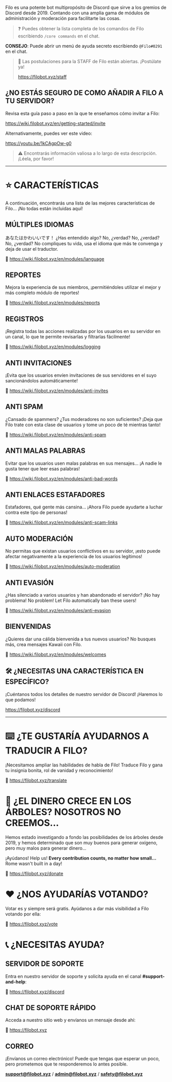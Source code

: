 Filo es una potente bot multipropósito de Discord que sirve a los gremios de Discord desde 2019. Contando con una amplia gama de módulos de administración y moderación para facilitarte las cosas.

> ❓ Puedes obtener la lista completa de los comandos de Filo escribiendo `/core commands` en el chat.

**CONSEJO**: Puede abrir un menú de ayuda secreto escribiendo `@Filo#0291` en el chat.

> 📣 Las postulaciones para la STAFF de Filo están abiertas. ¡Postúlate ya!
> 
> https://filobot.xyz/staff

## ¿NO ESTÁS SEGURO DE COMO AÑADIR A FILO A TU SERVIDOR?

Revisa esta guía paso a paso en la que te enseñamos cómo invitar a Filo:

https://wiki.filobot.xyz/en/getting-started/invite

Alternativamente, puedes ver este video:

https://youtu.be/1kCAgpOw-g0

> ⚠️ Encontrarás información valiosa a lo largo de esta descripción. ¡Léela, por favor!

---

# ⭐ CARACTERÍSTICAS

A continuación, encontrarás una lista de las mejores características de Filo... ¡No todas están incluidas aquí!

## MÚLTIPLES IDIOMAS

あなたはかわいいです！ ¿Has entendido algo? No, ¿verdad? No, ¿verdad? No, ¿verdad? No compliques tu vida, usa el idioma que más te convenga y deja de usar el traductor.

🔗 https://wiki.filobot.xyz/en/modules/language

## REPORTES

Mejora la experiencia de sus miembros, ¡permitiéndoles utilizar el mejor y más completo módulo de reportes!

🔗 https://wiki.filobot.xyz/en/modules/reports

## REGISTROS

¡Registra todas las acciones realizadas por los usuarios en su servidor en un canal, lo que te permite revisarlas y filtrarlas fácilmente!

🔗 https://wiki.filobot.xyz/en/modules/logging

## ANTI INVITACIONES

¡Evita que los usuarios envíen invitaciones de sus servidores en el suyo sancionándolos automáticamente!

🔗 https://wiki.filobot.xyz/en/modules/anti-invites

## ANTI SPAM

¿Cansado de spammers? ¿Tus moderadores no son suficientes? ¡Deja que Filo trate con esta clase de usuarios y tome un poco de té mientras tanto!

🔗 https://wiki.filobot.xyz/en/modules/anti-spam

## ANTI MALAS PALABRAS

Evitar que los usuarios usen malas palabras en sus mensajes... ¡A nadie le gusta tener que leer esas palabras!

🔗 https://wiki.filobot.xyz/en/modules/anti-bad-words

## ANTI ENLACES ESTAFADORES

Estafadores, qué gente más cansina... ¡Ahora Filo puede ayudarte a luchar contra este tipo de personas!

🔗 https://wiki.filobot.xyz/en/modules/anti-scam-links

## AUTO MODERACIÓN

No permitas que existan usuarios conflictivos en su servidor, ¡esto puede afectar negativamente a la experiencia de los usuarios legítimos!

🔗 https://wiki.filobot.xyz/en/modules/auto-moderation

## ANTI EVASIÓN

¿Has silenciado a varios usuarios y han abandonado el servidor? ¡No hay problema! No problem! Let Filo automatically ban these users!

🔗 https://wiki.filobot.xyz/en/modules/anti-evasion

## BIENVENIDAS

¿Quieres dar una cálida bienvenida a tus nuevos usuarios? No busques más, crea mensajes Kawaii con Filo.

🔗 https://wiki.filobot.xyz/en/modules/welcomes

## 🛠️ ¿NECESITAS UNA CARACTERÍSTICA EN ESPECÍFICO?

¡Cuéntanos todos los detalles de nuestro servidor de Discord! ¡Haremos lo que podamos!

https://filobot.xyz/discord

---

# ⌨️ ¿TE GUSTARÍA AYUDARNOS A TRADUCIR A FILO?

¡Necesitamos ampliar las habilidades de habla de Filo! Traduce Filo y gana tu insignia bonita, rol de vanidad y reconocimiento!

🔗 https://filobot.xyz/translate

# 🌳 ¿EL DINERO CRECE EN LOS ÁRBOLES? NOSOTROS NO CREEMOS...

Hemos estado investigando a fondo las posibilidades de los árboles desde 2019, y hemos determinado que son muy buenos para generar oxígeno, pero muy malos para generar dinero...

¡Ayúdanos! Help us! **Every contribution counts, no matter how small...** Rome wasn't built in a day!

🔗 https://filobot.xyz/donate

# ❤️ ¿NOS AYUDARÍAS VOTANDO?

Votar es y siempre será gratis. Ayúdanos a dar más visibilidad a Filo votando por ella:

🔗 https://filobot.xyz/vote

# 📞 ¿NECESITAS AYUDA?

## SERVIDOR DE SOPORTE

Entra en nuestro servidor de soporte y solicita ayuda en el canal **#support-and-help**:

🔗 https://filobot.xyz/discord

## CHAT DE SOPORTE RÁPIDO

Acceda a nuestro sitio web y envíanos un mensaje desde ahí:

🔗 https://filobot.xyz

## CORREO

¡Envíanos un correo electrónico! Puede que tengas que esperar un poco, pero prometemos que te responderemos lo antes posible.

**support@filobot.xyz** / **admin@filobot.xyz** / **safety@filobot.xyz**
